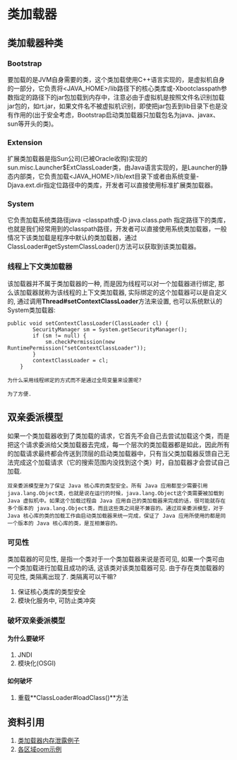# 类加载器

## 类加载器种类

### Bootstrap

要加载的是JVM自身需要的类，这个类加载使用C++语言实现的，是虚拟机自身的一部分，它负责将<JAVA_HOME>/lib路径下的核心类库或-Xbootclasspath参数指定的路径下的jar包加载到内存中，注意必由于虚拟机是按照文件名识别加载jar包的，如rt.jar，如果文件名不被虚拟机识别，即使把jar包丢到lib目录下也是没有作用的(出于安全考虑，Bootstrap启动类加载器只加载包名为java、javax、sun等开头的类)。

### Extension

扩展类加载器是指Sun公司(已被Oracle收购)实现的sun.misc.Launcher$ExtClassLoader类，由Java语言实现的，是Launcher的静态内部类，它负责加载<JAVA_HOME>/lib/ext目录下或者由系统变量-Djava.ext.dir指定位路径中的类库，开发者可以直接使用标准扩展类加载器。

### System

它负责加载系统类路径java -classpath或-D java.class.path 指定路径下的类库，也就是我们经常用到的classpath路径，开发者可以直接使用系统类加载器，一般情况下该类加载是程序中默认的类加载器，通过ClassLoader#getSystemClassLoader()方法可以获取到该类加载器。

### 线程上下文类加载器

该加载器并不属于类加载器的一种, 而是因为线程可以对一个加载器进行绑定, 那么该加载器就称为该线程的上下文类加载器, 实际绑定的这个加载器可以是自定义的, 通过调用**Thread#setContextClassLoader**方法来设置, 也可以系统默认的System类加载器:

```
public void setContextClassLoader(ClassLoader cl) {
        SecurityManager sm = System.getSecurityManager();
        if (sm != null) {
            sm.checkPermission(new RuntimePermission("setContextClassLoader"));
        }
        contextClassLoader = cl;
    }
```

```
为什么采用线程绑定的方式而不是通过全局变量来设置呢?

为了方便. 
```

## 双亲委派模型

如果一个类加载器收到了类加载的请求，它首先不会自己去尝试加载这个类，而是把这个请求委派给父类加载器去完成，每一个层次的类加载器都是如此，因此所有的加载请求最终都会传送到顶层的启动类加载器中，只有当父类加载器反馈自己无法完成这个加载请求（它的搜索范围内没找到这个类）时，自加载器才会尝试自己加载.

```
双亲委派模型是为了保证 Java 核心库的类型安全。所有 Java 应用都至少需要引用 java.lang.Object类，也就是说在运行的时候，java.lang.Object这个类需要被加载到 Java 虚拟机中。如果这个加载过程由 Java 应用自己的类加载器来完成的话，很可能就存在多个版本的 java.lang.Object类，而且这些类之间是不兼容的。通过双亲委派模型，对于 Java 核心库的类的加载工作由启动类加载器来统一完成，保证了 Java 应用所使用的都是同一个版本的 Java 核心库的类，是互相兼容的。
```

### 可见性

类加载器的可见性, 是指一个类对于一个类加载器来说是否可见, 如果一个类可由一个类加载进行加载且成功的话, 这该类对该类加载器可见. 由于存在类加载器的可见性, 类隔离出现了. 类隔离可以干嘛? 
1.  保证核心类库的类型安全
2.  模块化服务中, 可防止类冲突

### 破坏双亲委派模型

#### 为什么要破坏

1.  JNDI
2.  模块化(OSGI)

#### 如何破坏

1.  重载**ClassLoader#loadClass()**方法

## 资料引用

1.  [类加载器内存泄露例子](https://www.tuicool.com/articles/eAnayu)
2.  [各区域oom示例](https://blog.csdn.net/renfufei/article/details/76350794)